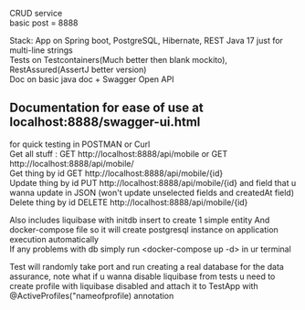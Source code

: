 CRUD service <br>
basic post = 8888 <br>

Stack:
App on Spring boot, PostgreSQL, Hibernate, REST Java 17 just for multi-line strings <br>
Tests on Testcontainers(Much better then blank mockito), RestAssured(AssertJ better version) <br>
Doc on basic java doc + Swagger Open API <br>
## Documentation for ease of use at localhost:8888/swagger-ui.html
for quick testing in POSTMAN or Curl <br>
Get all stuff : GET http://localhost:8888/api/mobile or GET http://localhost:8888/api/mobile/ <br>
Get thing by id GET http://localhost:8888/api/mobile/{id} <br>
Update thing by id PUT  http://localhost:8888/api/mobile/{id} and field that u wanna update in JSON (won't update unselected fields and createdAt field) <br>
Delete thing by id DELETE http://localhost:8888/api/mobile/{id} <br>

Also includes liquibase with initdb insert to create 1 simple entity
And docker-compose file so it will create postgresql instance on application execution automatically <br>
If any problems with db simply run <docker-compose up -d> in ur terminal


Test will randomly take port and run creating a real database for the data assurance, note what if u wanna disable liquibase from tests u need to create profile  with liquibase disabled and attach it to TestApp with @ActiveProfiles("nameofprofile) annotation
